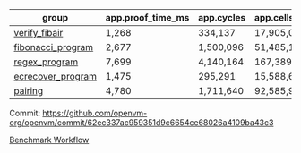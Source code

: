 | group | app.proof_time_ms | app.cycles | app.cells_used | leaf.proof_time_ms | leaf.cycles | leaf.cells_used |
| -- | -- | -- | -- | -- | -- | -- |
| [verify_fibair](https://github.com/openvm-org/openvm/blob/benchmark-results/benchmarks/verify_fibair-62ec337ac959351d9c6654ce68026a4109ba43c3.md) | 1,268 |  334,137 |  17,905,047 |- | - | - |
| [fibonacci_program](https://github.com/openvm-org/openvm/blob/benchmark-results/benchmarks/fibonacci-62ec337ac959351d9c6654ce68026a4109ba43c3.md) | 2,677 |  1,500,096 |  51,485,167 | 3,861 |  1,264,966 |  70,274,637 |
| [regex_program](https://github.com/openvm-org/openvm/blob/benchmark-results/benchmarks/regex-62ec337ac959351d9c6654ce68026a4109ba43c3.md) | 7,699 |  4,140,164 |  167,389,450 | 14,919 |  3,986,728 |  304,612,875 |
| [ecrecover_program](https://github.com/openvm-org/openvm/blob/benchmark-results/benchmarks/ecrecover-62ec337ac959351d9c6654ce68026a4109ba43c3.md) | 1,475 |  295,291 |  15,588,656 | 13,013 |  2,988,906 |  244,104,965 |
| [pairing](https://github.com/openvm-org/openvm/blob/benchmark-results/benchmarks/pairing-62ec337ac959351d9c6654ce68026a4109ba43c3.md) | 4,780 |  1,711,640 |  92,585,975 | 14,035 |  3,301,919 |  274,876,976 |


Commit: https://github.com/openvm-org/openvm/commit/62ec337ac959351d9c6654ce68026a4109ba43c3

[Benchmark Workflow](https://github.com/openvm-org/openvm/actions/runs/13887465520)

